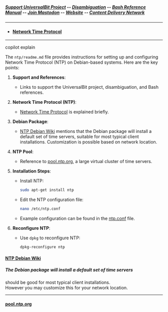 ##### [Support UniversalBit Project](https://github.com/universalbit-dev/universalbit-dev/tree/main/support) -- [Disambiguation](https://en.wikipedia.org/wiki/Wikipedia:Disambiguation) -- [Bash Reference Manual](https://www.gnu.org/software/bash/manual/html_node/index.html) -- [Join Mastodon](https://mastodon.social/invite/wTHp2hSD) -- [Website](https://www.universalbit.it/) -- [Content Delivery Network](https://www.universalbitcdn.it/)

---

* #### [Network Time Protocol](https://en.wikipedia.org/wiki/Network_Time_Protocol)

---
copilot explain 

The `ntp/readme.md` file provides instructions for setting up and configuring Network Time Protocol (NTP) on Debian-based systems. Here are the key points:

1. **Support and References**:
   - Links to support the UniversalBit project, disambiguation, and Bash references.

2. **Network Time Protocol (NTP)**:
   - [Network Time Protocol](https://en.wikipedia.org/wiki/Network_Time_Protocol) is explained briefly.

3. **Debian Package**:
   - [NTP Debian Wiki](https://wiki.debian.org/NTP) mentions that the Debian package will install a default set of time servers, suitable for most typical client installations. Customization is possible based on network location.

4. **NTP Pool**:
   - Reference to [pool.ntp.org](https://www.ntppool.org), a large virtual cluster of time servers.

5. **Installation Steps**:
   - Install NTP:
     ```bash
     sudo apt-get install ntp
     ```
   - Edit the NTP configuration file:
     ```bash
     nano /etc/ntp.conf
     ```
   - Example configuration can be found in the [ntp.conf](https://github.com/universalbit-dev/universalbit-dev/blob/main/ntp/ntp.conf) file.

6. **Reconfigure NTP**:
   - Use `dpkg` to reconfigure NTP:
     ```bash
     dpkg-reconfigure ntp
     ```


#### [NTP Debian Wiki](https://wiki.debian.org/NTP)
##### The Debian package will install a default set of time servers

should be good for most typical client installations.  
However you may customize this for your network location.

---
#### [pool.ntp.org](https://www.ntppool.org)







